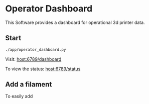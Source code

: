 # Operator Dashboard

This Software provides a dashboard for operational 3d printer data.

## Start

```bash
./app/operator_dashboard.py
```

Visit:
[host:6789/dashboard](host:6789/dashboard)


To view the status:
[host:6789/status](host:6789/status)


## Add a filament

To easily add


